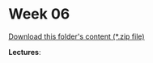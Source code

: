 # Week 06

[Download this folder's content (*.zip file)](https://github.com/braedynl/CSE232/raw/main/.assets/downloads/week06.zip)

**Lectures**: 
